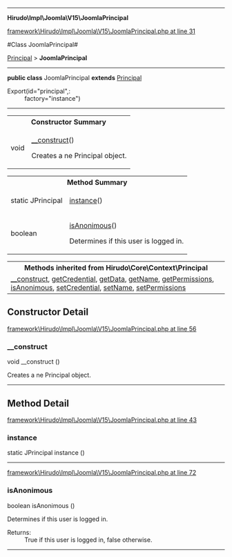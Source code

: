 

- - -

**Hirudo\Impl\Joomla\V15\JoomlaPrincipal**


<a href="https://github.com/JeyDotC/Hirudo/blob/make-composer-compatible/framework/Hirudo/Impl/Joomla/V15/JoomlaPrincipal.php#L31" target='_blank'>framework\Hirudo\Impl\Joomla\V15\JoomlaPrincipal.php at line 31</a>

#Class JoomlaPrincipal#

<a href="https://github.com/JeyDotC/Hirudo-docs/blob/master/Hirudo/Core/Context/Principal.md">Principal</a>
 &gt; **JoomlaPrincipal**




- - -

<p><strong>public  class</strong> <span>JoomlaPrincipal</span>
<strong>extends</strong> <a href="https://github.com/JeyDotC/Hirudo-docs/blob/master/Hirudo/Core/Context/Principal.md">Principal</a>

</p>

<div class="comment" id="overview_description"><p></p></div>

<dl>
<dt>Export(id="principal",:</dt>
<dd>factory="instance")</dd>
</dl>


<hr />

<table id="summary_constructor">
<tr><th colspan="2">Constructor Summary</th></tr>
<tr>
<td><span class='k'></span> <span class='nx'>void</span></td>
<td class="description"><p class="name"><a href="#__construct">__construct</a>()</p><p class="description">Creates a ne Principal object.</p></td>
</tr>
</table>

<table id="summary_method">
<tr><th colspan="2">Method Summary</th></tr>
<tr>
<td><span class='k'>static </span> <span class='nx'>JPrincipal</span></td>
<td class="description"><p class="name"><a href="#instance">instance</a>()</p><p class="description"></p></td>
</tr>
<tr>
<td><span class='k'></span> <span class='nx'>boolean</span></td>
<td class="description"><p class="name"><a href="#isanonimous">isAnonimous</a>()</p><p class="description">Determines if this user is logged in.</p></td>
</tr>
</table>

<table class="inherit">
<tr><th colspan="2">Methods inherited from Hirudo\Core\Context\Principal</th></tr>
<tr><td><a href="https://github.com/JeyDotC/Hirudo-docs/blob/master/Hirudo/Core/Context/Principal.md#__construct">__construct</a>, <a href="https://github.com/JeyDotC/Hirudo-docs/blob/master/Hirudo/Core/Context/Principal.md#getcredential">getCredential</a>, <a href="https://github.com/JeyDotC/Hirudo-docs/blob/master/Hirudo/Core/Context/Principal.md#getdata">getData</a>, <a href="https://github.com/JeyDotC/Hirudo-docs/blob/master/Hirudo/Core/Context/Principal.md#getname">getName</a>, <a href="https://github.com/JeyDotC/Hirudo-docs/blob/master/Hirudo/Core/Context/Principal.md#getpermissions">getPermissions</a>, <a href="https://github.com/JeyDotC/Hirudo-docs/blob/master/Hirudo/Core/Context/Principal.md#isanonimous">isAnonimous</a>, <a href="https://github.com/JeyDotC/Hirudo-docs/blob/master/Hirudo/Core/Context/Principal.md#setcredential">setCredential</a>, <a href="https://github.com/JeyDotC/Hirudo-docs/blob/master/Hirudo/Core/Context/Principal.md#setname">setName</a>, <a href="https://github.com/JeyDotC/Hirudo-docs/blob/master/Hirudo/Core/Context/Principal.md#setpermissions">setPermissions</a></td></tr></table>

<h2>Constructor Detail</h2>


<a href="https://github.com/JeyDotC/Hirudo/blob/make-composer-compatible/framework/Hirudo/Impl/Joomla/V15/JoomlaPrincipal.php#L56" target='_blank'>framework\Hirudo\Impl\Joomla\V15\JoomlaPrincipal.php at line 56</a>

<h3 id="__construct">__construct</h3>
<span class='k'></span> <span class='nx'>void</span> <span class='nf'>__construct</span> ()

<div class="details">
<p>Creates a ne Principal object.</p>
</div>

- - -

<h2 id="detail_method">Method Detail</h2>

<a href="https://github.com/JeyDotC/Hirudo/blob/make-composer-compatible/framework/Hirudo/Impl/Joomla/V15/JoomlaPrincipal.php#L43" target='_blank'>framework\Hirudo\Impl\Joomla\V15\JoomlaPrincipal.php at line 43</a>

<h3 id="instance()">instance</h3>
<span class='k'>static </span> <span class='nx'>JPrincipal</span> <span class='nf'>instance</span> ()

<div class="details">
<p></p>
</div>

- - -


<a href="https://github.com/JeyDotC/Hirudo/blob/make-composer-compatible/framework/Hirudo/Impl/Joomla/V15/JoomlaPrincipal.php#L72" target='_blank'>framework\Hirudo\Impl\Joomla\V15\JoomlaPrincipal.php at line 72</a>

<h3 id="isAnonimous()">isAnonimous</h3>
<span class='k'></span> <span class='nx'>boolean</span> <span class='nf'>isAnonimous</span> ()

<div class="details">
<p>Determines if this user is logged in.</p><dl>
<dt>Returns:</dt>
<dd>True if this user is logged in, false otherwise.</dd>
</dl>

</div>

- - -

